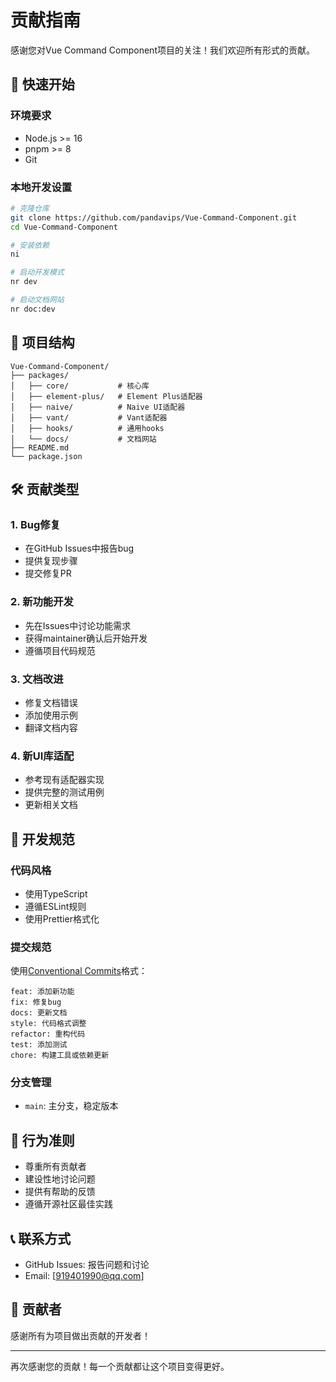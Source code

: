 # 贡献指南

感谢您对Vue Command Component项目的关注！我们欢迎所有形式的贡献。

## 🚀 快速开始

### 环境要求
- Node.js >= 16
- pnpm >= 8
- Git

### 本地开发设置

```bash
# 克隆仓库
git clone https://github.com/pandavips/Vue-Command-Component.git
cd Vue-Command-Component

# 安装依赖
ni

# 启动开发模式
nr dev

# 启动文档网站
nr doc:dev
```

## 📖 项目结构

```
Vue-Command-Component/
├── packages/
│   ├── core/           # 核心库
│   ├── element-plus/   # Element Plus适配器
│   ├── naive/          # Naive UI适配器
│   ├── vant/           # Vant适配器
│   ├── hooks/          # 通用hooks
│   └── docs/           # 文档网站
├── README.md
└── package.json
```

## 🛠️ 贡献类型

### 1. Bug修复
- 在GitHub Issues中报告bug
- 提供复现步骤
- 提交修复PR

### 2. 新功能开发
- 先在Issues中讨论功能需求
- 获得maintainer确认后开始开发
- 遵循项目代码规范

### 3. 文档改进
- 修复文档错误
- 添加使用示例
- 翻译文档内容

### 4. 新UI库适配
- 参考现有适配器实现
- 提供完整的测试用例
- 更新相关文档

## 📝 开发规范

### 代码风格
- 使用TypeScript
- 遵循ESLint规则
- 使用Prettier格式化

### 提交规范
使用[Conventional Commits](https://conventionalcommits.org/)格式：

```
feat: 添加新功能
fix: 修复bug
docs: 更新文档
style: 代码格式调整
refactor: 重构代码
test: 添加测试
chore: 构建工具或依赖更新
```

### 分支管理
- `main`: 主分支，稳定版本
<!-- - `develop`: 开发分支
- `feature/xxx`: 功能分支
- `fix/xxx`: 修复分支 -->

## 🤝 行为准则

- 尊重所有贡献者
- 建设性地讨论问题
- 提供有帮助的反馈
- 遵循开源社区最佳实践

## 📞 联系方式

- GitHub Issues: 报告问题和讨论
- Email: [919401990@qq.com]

## 🎉 贡献者

感谢所有为项目做出贡献的开发者！

<!-- ALL-CONTRIBUTORS-LIST:START -->
<!-- ALL-CONTRIBUTORS-LIST:END -->

---

再次感谢您的贡献！每一个贡献都让这个项目变得更好。







